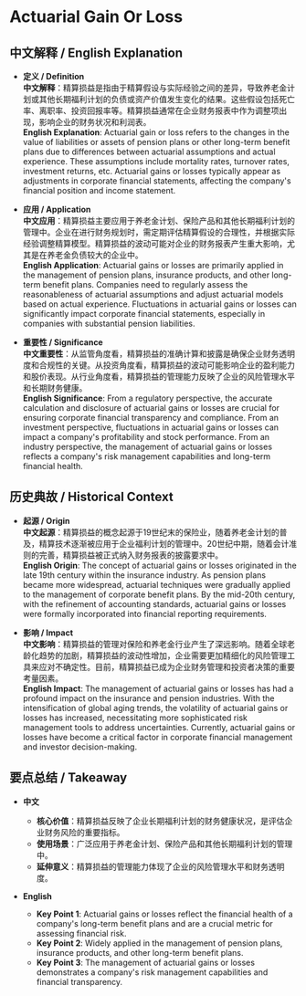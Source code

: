 # Actuarial Gain Or Loss

## 中文解释 / English Explanation

* **定义 / Definition**  
  **中文解释**：精算损益是指由于精算假设与实际经验之间的差异，导致养老金计划或其他长期福利计划的负债或资产价值发生变化的结果。这些假设包括死亡率、离职率、投资回报率等。精算损益通常在企业财务报表中作为调整项出现，影响企业的财务状况和利润表。  
  **English Explanation**: Actuarial gain or loss refers to the changes in the value of liabilities or assets of pension plans or other long-term benefit plans due to differences between actuarial assumptions and actual experience. These assumptions include mortality rates, turnover rates, investment returns, etc. Actuarial gains or losses typically appear as adjustments in corporate financial statements, affecting the company's financial position and income statement.

* **应用 / Application**  
  **中文应用**：精算损益主要应用于养老金计划、保险产品和其他长期福利计划的管理中。企业在进行财务规划时，需定期评估精算假设的合理性，并根据实际经验调整精算模型。精算损益的波动可能对企业的财务报表产生重大影响，尤其是在养老金负债较大的企业中。  
  **English Application**: Actuarial gains or losses are primarily applied in the management of pension plans, insurance products, and other long-term benefit plans. Companies need to regularly assess the reasonableness of actuarial assumptions and adjust actuarial models based on actual experience. Fluctuations in actuarial gains or losses can significantly impact corporate financial statements, especially in companies with substantial pension liabilities.

* **重要性 / Significance**  
  **中文重要性**：从监管角度看，精算损益的准确计算和披露是确保企业财务透明度和合规性的关键。从投资角度看，精算损益的波动可能影响企业的盈利能力和股价表现。从行业角度看，精算损益的管理能力反映了企业的风险管理水平和长期财务健康。  
  **English Significance**: From a regulatory perspective, the accurate calculation and disclosure of actuarial gains or losses are crucial for ensuring corporate financial transparency and compliance. From an investment perspective, fluctuations in actuarial gains or losses can impact a company's profitability and stock performance. From an industry perspective, the management of actuarial gains or losses reflects a company's risk management capabilities and long-term financial health.

## 历史典故 / Historical Context

* **起源 / Origin**  
  **中文起源**：精算损益的概念起源于19世纪末的保险业，随着养老金计划的普及，精算技术逐渐被应用于企业福利计划的管理中。20世纪中期，随着会计准则的完善，精算损益被正式纳入财务报表的披露要求中。  
  **English Origin**: The concept of actuarial gains or losses originated in the late 19th century within the insurance industry. As pension plans became more widespread, actuarial techniques were gradually applied to the management of corporate benefit plans. By the mid-20th century, with the refinement of accounting standards, actuarial gains or losses were formally incorporated into financial reporting requirements.

* **影响 / Impact**  
  **中文影响**：精算损益的管理对保险和养老金行业产生了深远影响。随着全球老龄化趋势的加剧，精算损益的波动性增加，企业需要更加精细化的风险管理工具来应对不确定性。目前，精算损益已成为企业财务管理和投资者决策的重要考量因素。  
  **English Impact**: The management of actuarial gains or losses has had a profound impact on the insurance and pension industries. With the intensification of global aging trends, the volatility of actuarial gains or losses has increased, necessitating more sophisticated risk management tools to address uncertainties. Currently, actuarial gains or losses have become a critical factor in corporate financial management and investor decision-making.

## 要点总结 / Takeaway

* **中文**  
  - **核心价值**：精算损益反映了企业长期福利计划的财务健康状况，是评估企业财务风险的重要指标。  
  - **使用场景**：广泛应用于养老金计划、保险产品和其他长期福利计划的管理中。  
  - **延伸意义**：精算损益的管理能力体现了企业的风险管理水平和财务透明度。

* **English**  
  - **Key Point 1**: Actuarial gains or losses reflect the financial health of a company's long-term benefit plans and are a crucial metric for assessing financial risk.  
  - **Key Point 2**: Widely applied in the management of pension plans, insurance products, and other long-term benefit plans.  
  - **Key Point 3**: The management of actuarial gains or losses demonstrates a company's risk management capabilities and financial transparency.
